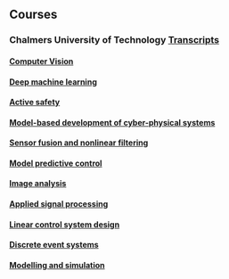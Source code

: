 ## Courses
### Chalmers University of Technology [Transcripts](https://github.com/karthiknagarajansundar/Certifications/blob/main/Intyg.pdf)

#### [Computer Vision](https://student.portal.chalmers.se/en/chalmersstudies/programme-information/Pages/SearchProgram.aspx?course_id=31369&parsergrp=2)

#### [Deep machine learning](https://student.portal.chalmers.se/en/chalmersstudies/courseinformation/Pages/SearchCourse.aspx?course_id=30309&parsergrp=3)

#### [Active safety](https://student.portal.chalmers.se/en/chalmersstudies/courseinformation/Pages/SearchCourse.aspx?course_id=31388&parsergrp=3)

#### [Model-based development of cyber-physical systems](https://student.portal.chalmers.se/en/chalmersstudies/courseinformation/Pages/SearchCourse.aspx?course_id=30785&parsergrp=3)

#### [Sensor fusion and nonlinear filtering](https://student.portal.chalmers.se/en/chalmersstudies/courseinformation/Pages/SearchCourse.aspx?course_id=30681&parsergrp=3)

#### [Model predictive control](https://student.portal.chalmers.se/en/chalmersstudies/courseinformation/Pages/SearchCourse.aspx?course_id=31022&parsergrp=3)

#### [Image analysis](https://student.portal.chalmers.se/en/chalmersstudies/courseinformation/Pages/SearchCourse.aspx?course_id=30599&parsergrp=3)

#### [Applied signal processing](https://student.portal.chalmers.se/en/chalmersstudies/courseinformation/Pages/SearchCourse.aspx?course_id=30537&parsergrp=3)

#### [Linear control system design](https://student.portal.chalmers.se/en/chalmersstudies/courseinformation/Pages/SearchCourse.aspx?course_id=30829&parsergrp=3)

#### [Discrete event systems](https://student.portal.chalmers.se/en/chalmersstudies/courseinformation/Pages/SearchCourse.aspx?course_id=30406&parsergrp=3)

#### [Modelling and simulation](https://student.portal.chalmers.se/en/chalmersstudies/courseinformation/Pages/SearchCourse.aspx?course_id=31343&parsergrp=3)
